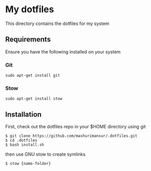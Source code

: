 # My dotfiles

This directory contains the dotfiles for my system

## Requirements

Ensure you have the following installed on your system

### Git

```
sudo apt-get install git
```

### Stow

```
sudo apt-get install stow
```

## Installation

First, check out the dotfiles repo in your $HOME directory using git

```
$ git clone https://github.com/mashurimansur/.dotfiles.git
$ cd .dotfiles
$ bash install.sh
```

then use GNU stow to create symlinks

```
$ stow {name-folder}
```